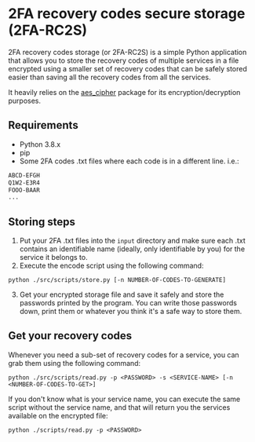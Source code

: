 # 2FA recovery codes secure storage (2FA-RC2S)

2FA recovery codes storage (or 2FA-RC2S) is a simple Python application that allows you to store the recovery codes of multiple services in a file encrypted using a smaller set of recovery codes that can be safely stored easier than saving all the recovery codes from all the services.

It heavily relies on the [aes_cipher](https://github.com/ebellocchia/aes_cipher) package for its encryption/decryption purposes.

## Requirements

- Python 3.8.x
- pip
- Some 2FA codes .txt files where each code is in a different line. i.e.:

```txt
ABCD-EFGH
Q1W2-E3R4
FOOO-BAAR
...
```

## Storing steps

1. Put your 2FA .txt files into the ``input`` directory and make sure each .txt contains an identifiable name (ideally, only identifiable by you) for the service it belongs to.
2. Execute the encode script using the following command:
```shell
python ./src/scripts/store.py [-n NUMBER-OF-CODES-TO-GENERATE]
```
3. Get your encrypted storage file and save it safely and store the passwords printed by the program. You can write those passwords down, print them or whatever you think it's a safe way to store them.

## Get your recovery codes

Whenever you need a sub-set of recovery codes for a service, you can grab them using the following command:

```
python ./src/scripts/read.py -p <PASSWORD> -s <SERVICE-NAME> [-n <NUMBER-OF-CODES-TO-GET>]
```

If you don't know what is your service name, you can execute the same script without the service name, and that will return you the services available on the encrypted file:

```
python ./scripts/read.py -p <PASSWORD>
```
